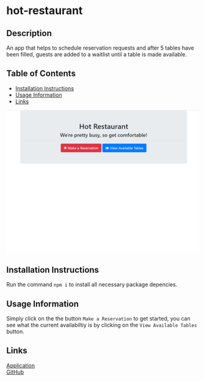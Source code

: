 # hot-restaurant

## Description

An app that helps to schedule reservation requests and after 5 tables have been filled, guests are added to a waitlist until a table is made available.

## Table of Contents

- [Installation Instructions](#Installation-Instructions)
- [Usage Information](#Usage-Information)
- [Links](#links)

![Screenshot](./images/screenshot.png)

## Installation Instructions

Run the command `npm i` to install all necessary package depencies.

## Usage Information

Simply click on the the button `Make a Reservation` to get started, you can see what the current availabiltiy is by clicking on the `View Available Tables` button.

## Links

[Application](https://fathomless-castle-61877.herokuapp.com/)  
 [GitHub](https://github.com/zachraab/hot-restaurant)

